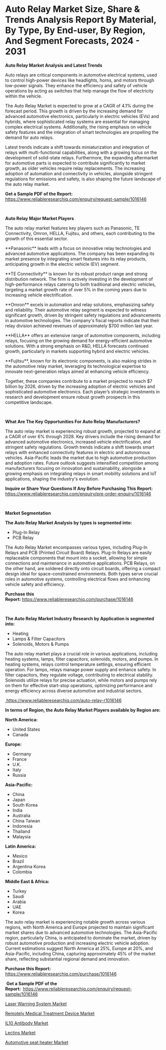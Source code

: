 <p><h1>Auto Relay Market Size, Share & Trends Analysis Report By Material, By Type, By End-user, By Region, And Segment Forecasts, 2024 - 2031</h1></p><p><strong>Auto Relay Market Analysis and Latest Trends</strong></p>
<p><p>Auto relays are critical components in automotive electrical systems, used to control high-power devices like headlights, horns, and motors through low-power signals. They enhance the efficiency and safety of vehicle operations by acting as switches that help manage the flow of electricity within the vehicle.</p><p>The Auto Relay Market is expected to grow at a CAGR of 4.1% during the forecast period. This growth is driven by the increasing demand for advanced automotive electronics, particularly in electric vehicles (EVs) and hybrids, where sophisticated relay systems are essential for managing complex electrical systems. Additionally, the rising emphasis on vehicle safety features and the integration of smart technologies are propelling the demand for auto relays. </p><p>Latest trends indicate a shift towards miniaturization and integration of relays with multi-functional capabilities, along with a growing focus on the development of solid-state relays. Furthermore, the expanding aftermarket for automotive parts is expected to contribute significantly to market growth, as older vehicles require relay replacements. The increasing adoption of automation and connectivity in vehicles, alongside stringent regulations for emissions and safety, is also shaping the future landscape of the auto relay market.</p></p>
<p><strong>Get a Sample PDF of the Report:&nbsp;</strong> <a href="https://www.reliableresearchiq.com/enquiry/request-sample/1016146?utm_campaign=1123&utm_medium=2&utm_source=Github&utm_content=ia&utm_term=02112024&utm_id=auto-relay">https://www.reliableresearchiq.com/enquiry/request-sample/1016146</a></p>
<p>&nbsp;</p>
<p><strong>Auto Relay Major Market Players</strong></p>
<p><p>The auto relay market features key players such as Panasonic, TE Connectivity, Omron, HELLA, Fujitsu, and others, each contributing to the growth of this essential sector.</p><p>**Panasonic** leads with a focus on innovative relay technologies and advanced automotive applications. The company has been expanding its market presence by integrating smart features into its relay products, anticipating growth in the electric vehicle (EV) segment. </p><p>**TE Connectivity** is known for its robust product range and strong distribution network. The firm is actively investing in the development of high-performance relays catering to both traditional and electric vehicles, targeting a market growth rate of over 5% in the coming years due to increasing vehicle electrification.</p><p>**Omron** excels in automation and relay solutions, emphasizing safety and reliability. Their automotive relay segment is expected to witness significant growth, driven by stringent safety regulations and advancements in automotive technologies. The company's fiscal reports indicate that their relay division achieved revenues of approximately $700 million last year.</p><p>**HELLA** offers an extensive range of automotive components, including relays, focusing on the growing demand for energy-efficient automotive solutions. With a strong emphasis on R&D, HELLA forecasts continued growth, particularly in markets supporting hybrid and electric vehicles.</p><p>**Fujitsu**, known for its electronic components, is also making strides in the automotive relay market, leveraging its technological expertise to innovate next-generation relays aimed at enhancing vehicle efficiency.</p><p>Together, these companies contribute to a market projected to reach $7 billion by 2026, driven by the increasing adoption of electric vehicles and sophisticated automotive electronics. Each player’s strategic investments in research and development ensure robust growth prospects in this competitive landscape.</p></p>
<p>&nbsp;</p>
<p><strong>What Are The Key Opportunities For Auto Relay Manufacturers?</strong></p>
<p><p>The auto relay market is experiencing robust growth, projected to expand at a CAGR of over 6% through 2028. Key drivers include the rising demand for advanced automotive electronics, increased vehicle electrification, and stringent safety regulations. Growth trends indicate a shift towards smart relays with enhanced connectivity features in electric and autonomous vehicles. Asia-Pacific leads the market due to high automotive production and adoption rates. Future outlook suggests intensified competition among manufacturers focusing on innovation and sustainability, alongside a growing emphasis on integrating relays in smart mobility solutions and IoT applications, shaping the industry's evolution.</p></p>
<p><strong>Inquire or Share Your Questions If Any Before Purchasing This Report:</strong> <a href="https://www.reliableresearchiq.com/enquiry/pre-order-enquiry/1016146?utm_campaign=1123&utm_medium=2&utm_source=Github&utm_content=ia&utm_term=02112024&utm_id=auto-relay">https://www.reliableresearchiq.com/enquiry/pre-order-enquiry/1016146</a></p>
<p>&nbsp;</p>
<p><strong>Market Segmentation</strong></p>
<p><strong>The Auto Relay Market Analysis by types is segmented into:</strong></p>
<p><ul><li>Plug-In Relay</li><li>PCB Relay</li></ul></p>
<p><p>The Auto Relay Market encompasses various types, including Plug-In Relays and PCB (Printed Circuit Board) Relays. Plug-In Relays are easily replaceable components that mount into a socket, allowing for simple connections and maintenance in automotive applications. PCB Relays, on the other hand, are soldered directly onto circuit boards, offering a compact design ideal for space-constrained environments. Both types serve crucial roles in automotive systems, controlling electrical flows and enhancing vehicle safety and efficiency.</p></p>
<p><strong>Purchase this Report:&nbsp;</strong><a href="https://www.reliableresearchiq.com/purchase/1016146?utm_campaign=1123&utm_medium=2&utm_source=Github&utm_content=ia&utm_term=02112024&utm_id=auto-relay">https://www.reliableresearchiq.com/purchase/1016146</a></p>
<p>&nbsp;</p>
<p><strong>The Auto Relay Market Industry Research by Application is segmented into:</strong></p>
<p><ul><li>Heating</li><li>Lamps & Filter Capacitors</li><li>Solenoids, Motors & Pumps</li></ul></p>
<p><p>The auto relay market plays a crucial role in various applications, including heating systems, lamps, filter capacitors, solenoids, motors, and pumps. In heating systems, relays control temperature settings, ensuring efficient operation. For lamps, relays manage power supply and enhance safety. In filter capacitors, they regulate voltage, contributing to electrical stability. Solenoids utilize relays for precise actuation, while motors and pumps rely on them for effective start-stop operations, optimizing performance and energy efficiency across diverse automotive and industrial sectors.</p></p>
<p><a href="https://www.reliableresearchiq.com/auto-relay-r1016146?utm_campaign=1123&utm_medium=2&utm_source=Github&utm_content=ia&utm_term=02112024&utm_id=auto-relay">&nbsp;https://www.reliableresearchiq.com/auto-relay-r1016146</a></p>
<p><strong>In terms of Region, the Auto Relay Market Players available by Region are:</strong></p>
<p>
    <p> <strong> North America: </strong>
        <ul>
            <li>United States</li>
            <li>Canada</li>
        </ul>
        </p> 
    <p> <strong> Europe: </strong>
        <ul>
            <li>Germany</li>
            <li>France</li>
            <li>U.K.</li>
            <li>Italy</li>
            <li>Russia</li>
        </ul>
        </p> 
    <p> <strong> Asia-Pacific: </strong>
        <ul>
            <li>China</li>
            <li>Japan</li>
            <li>South Korea</li>
            <li>India</li>
            <li>Australia</li>
            <li>China Taiwan</li>
            <li>Indonesia</li>
            <li>Thailand</li>
            <li>Malaysia</li>
        </ul>
        </p> 
    <p> <strong> Latin America: </strong>
        <ul>
            <li>Mexico</li>
            <li>Brazil</li>
            <li>Argentina Korea</li>
            <li>Colombia</li>
        </ul>
        </p> 
    <p> <strong> Middle East & Africa: </strong>
        <ul>
            <li>Turkey</li>
            <li>Saudi</li>
            <li>Arabia</li>
            <li>UAE</li>
            <li>Korea</li>
        </ul>
    </p>
    </p>
<p><p>The auto relay market is experiencing notable growth across various regions, with North America and Europe projected to maintain significant market shares due to advanced automotive technologies. The Asia-Pacific region, particularly China, is anticipated to dominate the market, driven by robust automotive production and increasing electric vehicle adoption. Current estimations suggest North America at 25%, Europe at 20%, and Asia-Pacific, including China, capturing approximately 45% of the market share, reflecting substantial regional demand and innovation.</p></p>
<p><strong>Purchase this Report: </strong><a href="https://www.reliableresearchiq.com/purchase/1016146?utm_campaign=1123&utm_medium=2&utm_source=Github&utm_content=ia&utm_term=02112024&utm_id=auto-relay">https://www.reliableresearchiq.com/purchase/1016146</a></p>
<p>&nbsp;<strong>Get a Sample PDF of the Report:&nbsp;&nbsp;</strong><a href="https://www.reliableresearchiq.com/enquiry/request-sample/1016146?utm_campaign=1123&utm_medium=2&utm_source=Github&utm_content=ia&utm_term=02112024&utm_id=auto-relay">https://www.reliableresearchiq.com/enquiry/request-sample/1016146</a></p>
<p><strong></strong></p>
<p><p><a href="https://github.com/eleanore16mal/Market-Research-Report-List-1/blob/main/laser-warning-system-market.md?utm_campaign=1123&utm_medium=2&utm_source=Github&utm_content=ia&utm_term=02112024&utm_id=auto-relay">Laser Warning System Market</a></p><p><a href="https://www.linkedin.com/pulse/in-depth-remotely-medical-treatment-device-market-review-fm0be?utm_campaign=1123&utm_medium=2&utm_source=Github&utm_content=ia&utm_term=02112024&utm_id=auto-relay">Remotely Medical Treatment Device Market</a></p><p><a href="https://issuu.com/reportprime-2/docs/il10-antibody-market-size-2030.pptx_f820396aabcbfa?utm_campaign=1123&utm_medium=2&utm_source=Github&utm_content=ia&utm_term=02112024&utm_id=auto-relay">IL10 Antibody Market</a></p><p><a href="https://issuu.com/reportprime-2/docs/lectins-market-size-2030.pptx_e33eafdbd2d2a3?utm_campaign=1123&utm_medium=2&utm_source=Github&utm_content=ia&utm_term=02112024&utm_id=auto-relay">Lectins Market</a></p><p><a href="https://github.com/brittroma9i/Market-Research-Report-List-1/blob/main/automotive-seat-heater-market.md?utm_campaign=1123&utm_medium=2&utm_source=Github&utm_content=ia&utm_term=02112024&utm_id=auto-relay">Automotive seat heater Market</a></p></p>